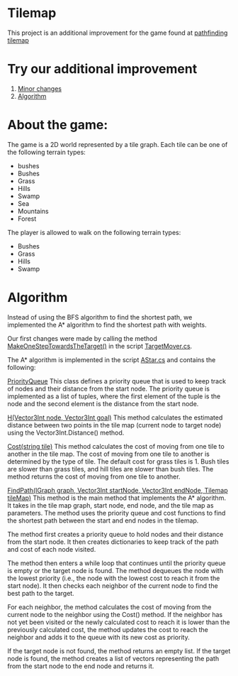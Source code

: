 # Tilemap

This project is an additional improvement for the game found at
[pathfinding tilemap](https://github.com/gamedev-at-ariel/05-tilemap-pathfinding)

# Try our additional improvement
1. [Minor changes](https://by-games.itch.io/tilemap-game)
2. [Algorithm](https://by-games.itch.io/tilemap-game-astar)

# About the game:
The game is a 2D world represented by a tile graph. Each tile can be one of the following terrain types:
* bushes
* Bushes
* Grass
* Hills
* Swamp
* Sea
* Mountains
* Forest

The player is allowed to walk on the following terrain types:

* Bushes
* Grass
* Hills
* Swamp

# Algorithm 

Instead of using the BFS algorithm to find the shortest path, we implemented the A* algorithm to find the shortest path with weights.

Our first changes were made by calling the method [MakeOneStepTowardsTheTarget()](https://github.com/BY-Games/tilemap/blame/main/Assets/Scripts/2-player/TargetMover.cs#:~:text=void-,MakeOneStepTowardsTheTarget,-())  in the script [TargetMover.cs](https://github.com/BY-Games/tilemap/blame/main/Assets/Scripts/2-player/TargetMover.cs).

The A* algorithm is implemented in the script [AStar.cs](https://github.com/BY-Games/tilemap/blob/main/Assets/Scripts/5-A-Star/AStar.cs)  and contains the following:


[PriorityQueue<T>](https://github.com/BY-Games/tilemap/blame/main/Assets/Scripts/5-A-Star/AStar.cs#:~:text=%7B-,public,%3E,-%7B) 
This class defines a priority queue that is used to keep track of nodes and their distance from the start node. The priority queue is implemented as a list of tuples, where the first element of the tuple is the node and the second element is the distance from the start node.


[H(Vector3Int node, Vector3Int goal)](https://github.com/BY-Games/tilemap/blame/main/Assets/Scripts/5-A-Star/AStar.cs#:~:text=float-,H,-()) 
This method calculates the estimated distance between two points in the tile map (current node to target node) using the Vector3Int.Distance() method.

[Cost(string tile)](https://github.com/BY-Games/tilemap/blame/main/Assets/Scripts/5-A-Star/AStar.cs#:~:text=float-,Cost,-())
This method calculates the cost of moving from one tile to another in the tile map. The cost of moving from one tile to another is determined by the type of tile. The default cost for grass tiles is 1. Bush tiles are slower than grass tiles, and hill tiles are slower than bush tiles. The method returns the cost of moving from one tile to another.

[FindPath(IGraph<Vector3Int> graph, Vector3Int startNode, Vector3Int endNode, Tilemap tileMap)](https://github.com/BY-Games/tilemap/blame/main/Assets/Scripts/5-A-Star/AStar.cs#:~:text=%3E-,FindPath,-())
This method is the main method that implements the A* algorithm. It takes in the tile map graph, start node, end node, and the tile map as parameters. The method uses the priority queue and cost functions to find the shortest path between the start and end nodes in the tilemap.

The method first creates a priority queue to hold nodes and their distance from the start node. It then creates dictionaries to keep track of the path and cost of each node visited.

The method then enters a while loop that continues until the priority queue is empty or the target node is found. The method dequeues the node with the lowest priority (i.e., the node with the lowest cost to reach it from the start node). It then checks each neighbor of the current node to find the best path to the target.

For each neighbor, the method calculates the cost of moving from the current node to the neighbor using the Cost() method. If the neighbor has not yet been visited or the newly calculated cost to reach it is lower than the previously calculated cost, the method updates the cost to reach the neighbor and adds it to the queue with its new cost as priority.

If the target node is not found, the method returns an empty list. If the target node is found, the method creates a list of vectors representing the path from the start node to the end node and returns it.

